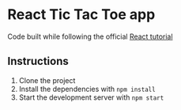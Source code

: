 # React Tic Tac Toe app

Code built while following the official [React tutorial](https://react.dev/learn/tutorial-tic-tac-toe)

## Instructions

1. Clone the project
2. Install the dependencies with `npm install`
3. Start the development server with `npm start`
